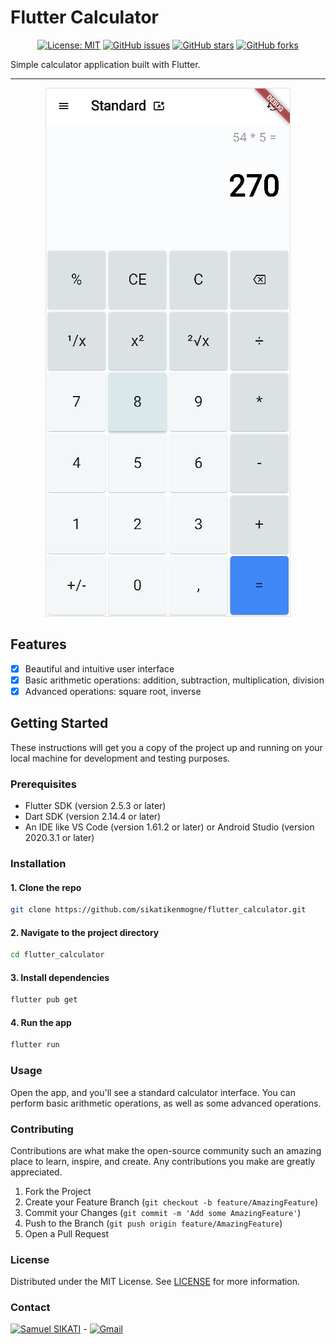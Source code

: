 # Flutter Calculator

<div align="center">

[![License: MIT](https://img.shields.io/badge/License-MIT-yellow.svg)](https://opensource.org/licenses/MIT)
[![GitHub issues](https://img.shields.io/github/issues/sikatikenmogne/flutter_calculator)](https://github.com/sikatikenmogne/flutter_calculator/issues)
[![GitHub stars](https://img.shields.io/github/stars/sikatikenmogne/flutter_calculator)](https://github.com/sikatikenmogne/flutter_calculator/stargazers)
[![GitHub forks](https://img.shields.io/github/forks/sikatikenmogne/flutter_calculator)](https://github.com/sikatikenmogne/flutter_calculator/network)

</div>

Simple calculator application built with Flutter.

---

<div align="center">

![Screenshot](screenshot.jpg)

</div>

## Features

- [x] Beautiful and intuitive user interface
- [x] Basic arithmetic operations: addition, subtraction, multiplication, division
- [x] Advanced operations: square root, inverse

## Getting Started

These instructions will get you a copy of the project up and running on your local machine for development and testing purposes.

### Prerequisites

- Flutter SDK (version 2.5.3 or later)
- Dart SDK (version 2.14.4 or later)
- An IDE like VS Code (version 1.61.2 or later) or Android Studio (version 2020.3.1 or later)

### Installation

#### 1. Clone the repo

```sh
git clone https://github.com/sikatikenmogne/flutter_calculator.git
```

#### 2. Navigate to the project directory

```sh
cd flutter_calculator
```

#### 3. Install dependencies

```sh
flutter pub get
```

#### 4. Run the app

```sh
flutter run
```

### Usage

Open the app, and you'll see a standard calculator interface. You can perform basic arithmetic operations, as well as some advanced operations.

### Contributing

Contributions are what make the open-source community such an amazing place to learn, inspire, and create. Any contributions you make are greatly appreciated.

   1. Fork the Project
   2. Create your Feature Branch (`git checkout -b feature/AmazingFeature`)
   3. Commit your Changes (`git commit -m 'Add some AmazingFeature'`)
   4. Push to the Branch (`git push origin feature/AmazingFeature`)
   5. Open a Pull Request

### License

Distributed under the MIT License. See [LICENSE](LICENSE) for more information.

### Contact

[![Samuel SIKATI](https://img.shields.io/badge/Author-Samuel%20SIKATI-blue?style=for-the-badge&logo=github)](https://github.com/sikatikenmogne) -  [![Gmail](https://img.shields.io/badge/Gmail-D14836?style=for-the-badge&logo=gmail&logoColor=white)](mailto:sikatikenmogne@gmail.com)
